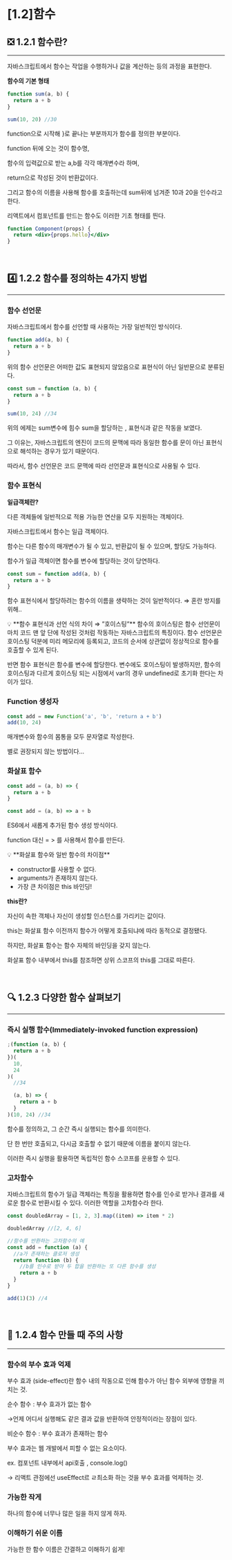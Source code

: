 # [1.2]함수

## ❎ 1.2.1 함수란?

---

자바스크립트에서 함수는 작업을 수행하거나 값을 계산하는 등의 과정을 표현한다.

**함수의 기본 형태**

```jsx
function sum(a, b) {
  return a + b
}

sum(10, 20) //30
```

function으로 시작해 }로 끝나는 부분까지가 함수를 정의한 부분이다.

function 뒤에 오는 것이 함수명,

함수의 입력값으로 받는 a,b를 각각 매개변수라 하며,

return으로 작성된 것이 반환값이다.

그리고 함수의 이름을 사용해 함수를 호출하는데 sum뒤에 넘겨준 10과 20을 인수라고 한다.

리액트에서 컴포넌트를 만드는 함수도 이러한 기초 형태를 띈다.

```jsx
function Component(props) {
  return <div>{props.hello}</div>
}
```
<br/>

## 4️⃣ 1.2.2 함수를 정의하는 4가지 방법

---

### 함수 선언문

자바스크립트에서 함수를 선언할 때 사용하는 가장 일반적인 방식이다.

```jsx
function add(a, b) {
  return a + b
}
```

위의 함수 선언문은 어떠한 값도 표현되지 않았음으로 표현식이 아닌 일반문으로 분류된다.

```jsx
const sum = function (a, b) {
  return a + b
}

sum(10, 24) //34
```

위의 에제는 sum변수에 힘수 sum을 할당하는 , 표현식과 같은 작동을 보였다.

그 이유는, 자바스크립트의 엔진이 코드의 문맥에 따라 동일한 함수를 문이 아닌 표현식으로 해석하는 경우가 있기 때문이다.

따라서, 함수 선언문은 코드 문맥에 따라 선언문과 표현식으로 사용될 수 있다.

### 함수 표현식

**일급객체란?**

다른 객체들에 일반적으로 적용 가능한 연산을 모두 지원하는 객체이다.

자바스크립트에서 함수는 일급 객체이다.

함수는 다른 함수의 매개변수가 될 수 있고, 반환값이 될 수 있으며, 할당도 가능하다.

함수가 일급 객체이면 함수를 변수에 할당하는 것이 당연하다.

```jsx
const sum = function add(a, b) {
  return a + b
}
```

함수 표현식에서 할당하려는 함수의 이름을 생략하는 것이 일반적이다. ⇒ 혼란 방지를 위해..

<aside>
💡 **함수 표현식과 선언 식의 차이 ⇒ ”호이스팅”**
함수의 호이스팅은 함수 선언문이 마치 코드 맨 앞 단에 작성된 것처럼 작동하는 자바스크립트의 특징이다. 
함수 선언문은 호이스팅 덕분에 미리 메모리에 등록되고, 코드의 순서에 상관없이 정상적으로 함수를 호출할 수 있게 된다.

반면 함수 표현식은 함수를 변수에 할당한다.
변수에도 호이스팅이 발생하지만, 함수의 호이스팅과 다르게 호이스팅 되는 시점에서 var의 경우 undefined로 초기화 한다는 차이가 있다.

</aside>

### Function 생성자

```jsx
const add = new Function('a', 'b', 'return a + b')
add(10, 24)
```

매개변수와 함수의 몸통을 모두 문자열로 작성한다.

별로 권장되지 않는 방법이다…

### 화살표 함수

```jsx
const add = (a, b) => {
  return a + b
}

const add = (a, b) => a + b
```

ES6에서 새롭게 추가된 함수 생성 방식이다.

function 대신 = > 를 사용해서 함수를 만든다.

<aside>
💡 **화살표 함수와 일반 함수의 차이점**

- constructor를 사용할 수 없다.
- arguments가 존재하지 않는다.
- 가장 큰 차이점은 this 바인딩!

**this란?**

자신이 속한 객체나 자신이 생성할 인스턴스를 가리키는 값이다.

this는 화살표 함수 이전까지 함수가 어떻게 호출되냐에 따라 동적으로 결정됐다.

하지만, 화살표 함수는 함수 자체의 바인딩을 갖지 않는다.

화살표 함수 내부에서 this를 참조하면 상위 스코프의 this를 그대로 따른다.

</aside>

<br/>

## 🔍 1.2.3 다양한 함수 살펴보기

---

### 즉시 실행 함수(Immediately-invoked function expression)

```jsx
;(function (a, b) {
  return a + b
})(
  10,
  24
)(
  //34

  (a, b) => {
    return a + b
  }
)(10, 24) //34
```

함수를 정의하고, 그 순간 즉시 실행되는 함수를 의미한다.

단 한 번만 호출되고, 다시금 호출할 수 없기 때문에 이름을 붙이지 않는다.

이러한 즉시 실행을 활용하면 독립적인 함수 스코프를 운용할 수 있다.

### 고차함수

자바스크립트의 함수가 일급 객체라는 특징을 활용하면 함수를 인수로 받거나 결과를 새로운 함수로 반환시킬 수 있다. 이러한 역할을 고차함수라 한다.

```jsx
const doubledArray = [1, 2, 3].map((item) => item * 2)

doubledArray //[2, 4, 6]

//함수를 반환하는 고차함수의 예
const add = function (a) {
  //a가 존재하는 클로저 생성
  return function (b) {
    //b를 인수로 받아 두 합을 반환하는 또 다른 함수를 생성
    return a + b
  }
}

add(1)(3) //4
```

<br/>

## 🚫 1.2.4 함수 만들 때 주의 사항

---

### 함수의 부수 효과 억제

부수 효과 (side-effect)란 함수 내의 작동으로 인해 함수가 아닌 함수 외부에 영향을 끼치는 것.

순수 함수 : 부수 효과가 없는 함수

→언제 어디서 실행해도 같은 결과 값을 반환하여 안정적이라는 장점이 있다.

비순수 함수 : 부수 효과가 존재하는 함수

부수 효과는 웹 개발에서 피할 수 없는 요소이다.

ex. 컴포넌트 내부에서 api호출 , console.log()

→ 리액트 관점에선 useEffect르 ㄹ최소화 하는 것을 부수 효과를 억제하는 것.

### 가능한 작게

하나의 함수에 너무나 많은 일을 하지 않게 하자.

### 이해하기 쉬운 이름

가능한 한 함수 이름은 간결하고 이해하기 쉽게!
